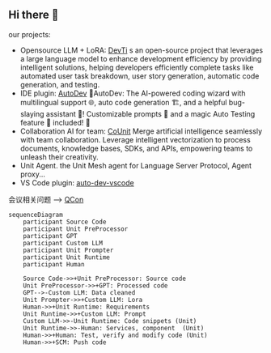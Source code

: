 ## Hi there 👋

our projects:

- Opensource LLM + LoRA: [DevTi](https://github.com/unit-mesh/devti) s an open-source project that leverages a large language model to enhance development efficiency by providing intelligent solutions, helping developers efficiently complete tasks like automated user task breakdown, user story generation, automatic code generation, and testing.
- IDE plugin: [AutoDev](https://github.com/unit-mesh/auto-dev) 🧙‍AutoDev: The AI-powered coding wizard with multilingual support 🌐, auto code generation 🏗️, and a helpful bug-slaying assistant 🐞! Customizable prompts 🎨 and a magic Auto Testing feature 🧪 included! 🚀
- Collaboration AI for team: [CoUnit](https://github.com/unit-mesh/co-unit) Merge artificial intelligence seamlessly with team collaboration. Leverage intelligent vectorization to process documents, knowledge bases, SDKs, and APIs, empowering teams to unleash their creativity. 
- Unit Agent.  the Unit Mesh agent for Language Server Protocol, Agent proxy... 
- VS Code plugin: [auto-dev-vscode](https://github.com/unit-mesh/auto-dev-vscode)

会议相关问题 --> [QCon](https://github.com/unit-mesh/conf)

```mermaid
sequenceDiagram
    participant Source Code
    participant Unit PreProcessor
    participant GPT
    participant Custom LLM
    participant Unit Prompter
    participant Unit Runtime
    participant Human

    Source Code->>+Unit PreProcessor: Source code
    Unit PreProcessor->>+GPT: Processed code
    GPT-->-Custom LLM: Data cleaned
    Unit Prompter->>+Custom LLM: Lora
    Human->>+Unit Runtime: Requirements
    Unit Runtime->>+Custom LLM: Prompt
    Custom LLM->>-Unit Runtime: Code snippets (Unit)
    Unit Runtime->>-Human: Services, component  (Unit)
    Human->>+Human: Test, verify and modify code (Unit)
    Human->>+SCM: Push code
```


<!--

**Here are some ideas to get you started:**

🙋‍♀️ A short introduction - what is your organization all about?
🌈 Contribution guidelines - how can the community get involved?
👩‍💻 Useful resources - where can the community find your docs? Is there anything else the community should know?
🍿 Fun facts - what does your team eat for breakfast?
🧙 Remember, you can do mighty things with the power of [Markdown](https://docs.github.com/github/writing-on-github/getting-started-with-writing-and-formatting-on-github/basic-writing-and-formatting-syntax)
-->
